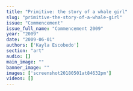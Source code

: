 ```yaml
---
title: "Primitive: the story of a whale girl"
slug: "primitive-the-story-of-a-whale-girl"
issue: "Commencement"
issue_full_name: "Commencement 2009"
year: "2009"
date: "2009-06-01"
authors: ['Kayla Escobedo']
section: "art"
audio: []
main_image: ""
banner_image: ""
images: ['screenshot20180501at84632pm']
videos: []
---
```

